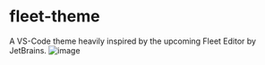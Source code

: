 ﻿# fleet-theme
A VS-Code theme heavily inspired by the upcoming Fleet Editor by JetBrains.
![image](https://user-images.githubusercontent.com/53692529/154771277-0f93f6d3-2311-49f1-a36b-c655b7ad476c.png)


